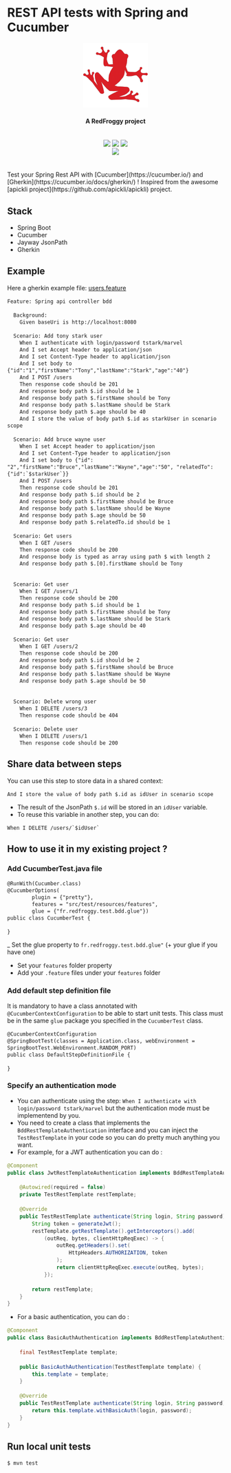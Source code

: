 # REST API tests with Spring and Cucumber

<div align="center">
  <a name="logo" href="https://www.redfroggy.fr"><img src="src/main/resources/images/logo.png" alt="RedFroggy"></a>
  <h4 align="center">A RedFroggy project</h4>
</div>
<br/>
<div align="center">
  <a href="https://forthebadge.com"><img src="https://forthebadge.com/images/badges/fuck-it-ship-it.svg"/></a>
  <a href="https://forthebadge.com"><img src="https://forthebadge.com/images/badges/built-with-love.svg"/></a>
<a href="https://forthebadge.com"><img src="https://forthebadge.com/images/badges/made-with-java.svg"/></a>
</div>
<div align="center">
  <a href="https://circleci.com/gh/RedFroggy/spring-cucumber-rest-api"><img src="https://circleci.com/gh/RedFroggy/spring-cucumber-rest-api.svg?style=svg"/></a>
</div>
<br/>
<br/>
Test your Spring Rest API with [Cucumber](https://cucumber.io/) and [Gherkin](https://cucumber.io/docs/gherkin/) !
Inspired from the awesome [apickli project](https://github.com/apickli/apickli) project.

## Stack
- Spring Boot
- Cucumber
- Jayway JsonPath
- Gherkin

## Example

Here a gherkin example file: [users.feature](src/test/resources/features/users.feature)

```gherkin
Feature: Spring api controller bdd

  Background:
    Given baseUri is http://localhost:8080

  Scenario: Add tony stark user
    When I authenticate with login/password tstark/marvel
    And I set Accept header to application/json
    And I set Content-Type header to application/json
    And I set body to {"id":"1","firstName":"Tony","lastName":"Stark","age":"40"}
    And I POST /users
    Then response code should be 201
    And response body path $.id should be 1
    And response body path $.firstName should be Tony
    And response body path $.lastName should be Stark
    And response body path $.age should be 40
    And I store the value of body path $.id as starkUser in scenario scope

  Scenario: Add bruce wayne user
    When I set Accept header to application/json
    And I set Content-Type header to application/json
    And I set body to {"id": "2","firstName":"Bruce","lastName":"Wayne","age":"50", "relatedTo": {"id":`$starkUser`}}
    And I POST /users
    Then response code should be 201
    And response body path $.id should be 2
    And response body path $.firstName should be Bruce
    And response body path $.lastName should be Wayne
    And response body path $.age should be 50
    And response body path $.relatedTo.id should be 1

  Scenario: Get users
    When I GET /users
    Then response code should be 200
    And response body is typed as array using path $ with length 2
    And response body path $.[0].firstName should be Tony


  Scenario: Get user
    When I GET /users/1
    Then response code should be 200
    And response body path $.id should be 1
    And response body path $.firstName should be Tony
    And response body path $.lastName should be Stark
    And response body path $.age should be 40

  Scenario: Get user
    When I GET /users/2
    Then response code should be 200
    And response body path $.id should be 2
    And response body path $.firstName should be Bruce
    And response body path $.lastName should be Wayne
    And response body path $.age should be 50


  Scenario: Delete wrong user
    When I DELETE /users/3
    Then response code should be 404

  Scenario: Delete user
    When I DELETE /users/1
    Then response code should be 200

```

## Share data between steps
You can use this step to store data in a shared context:
```gherkin
And I store the value of body path $.id as idUser in scenario scope
```
- The result of the JsonPath `$.id` will be stored in an `idUser` variable.
- To reuse this variable in another step, you can do:
```gherkin
When I DELETE /users/`$idUser`
```


## How to use it in my existing project ?

### Add CucumberTest.java file

```
@RunWith(Cucumber.class)
@CucumberOptions(
        plugin = {"pretty"},
        features = "src/test/resources/features",
        glue = {"fr.redfroggy.test.bdd.glue"})
public class CucumberTest {

}
````
_ Set the glue property to  `fr.redfroggy.test.bdd.glue"` (+ your glue if you have one)
- Set your `features` folder property
- Add your `.feature` files under your `features` folder


### Add default step definition file
It is mandatory to have a class annotated with `@CucumberContextConfiguration` to be able to start unit tests.
This class must be in the same `glue` package you specified in the `CucumberTest` class.

```
@CucumberContextConfiguration
@SpringBootTest(classes = Application.class, webEnvironment = SpringBootTest.WebEnvironment.RANDOM_PORT)
public class DefaultStepDefinitionFile {

}
````

### Specify an authentication mode
- You can authenticate using the step: `When I authenticate with login/password tstark/marvel` but the authentication mode must be implementend by you.
- You need to create a class that implements the `BddRestTemplateAuthentication` interface 
  and you can inject the `TestRestTemplate` in your code so you can do pretty much anything you want.
- For example, for a JWT authentication you can do :
```java
@Component
public class JwtRestTemplateAuthentication implements BddRestTemplateAuthentication {

    @Autowired(required = false)
    private TestRestTemplate restTemplate;

    @Override
    public TestRestTemplate authenticate(String login, String password) {
        String token = generateJwt();
        restTemplate.getRestTemplate().getInterceptors().add(
            (outReq, bytes, clientHttpReqExec) -> {
                outReq.getHeaders().set(
                    HttpHeaders.AUTHORIZATION, token
                );
                return clientHttpReqExec.execute(outReq, bytes);
            });

        return restTemplate;
    }
}
```
- For a basic authentication, you can do :
```java
@Component
public class BasicAuthAuthentication implements BddRestTemplateAuthentication {

    final TestRestTemplate template;

    public BasicAuthAuthentication(TestRestTemplate template) {
        this.template = template;
    }

    @Override
    public TestRestTemplate authenticate(String login, String password) {
        return this.template.withBasicAuth(login, password);
    }
}
```

## Run local unit tests

````bash
$ mvn test
````
